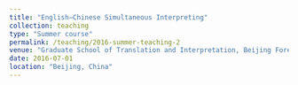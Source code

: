 ```yaml
---
title: "English–Chinese Simultaneous Interpreting"
collection: teaching
type: "Summer course"
permalink: /teaching/2016-summer-teaching-2
venue: "Graduate School of Translation and Interpretation, Beijing Foreign Studies University"
date: 2016-07-01
location: "Beijing, China"
---
```


